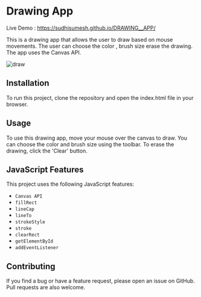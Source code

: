 # Drawing App
 Live Demo : https://sudhisumesh.github.io/DRAWING__APP/

This is a drawing app that allows the user to draw based on mouse movements. The user can choose the color , brush size erase the drawing. The app uses the Canvas API.

![draw](https://github.com/SumeshSudhi/Drawing-app/assets/155970384/ec4c4355-93d0-4d45-9c60-efa2fdde1441)

## Installation
To run this project, clone the repository and open the index.html file in your browser.

## Usage
To use this drawing app, move your mouse over the canvas to draw. You can choose the color and brush size using the toolbar. To erase the drawing, click the 'Clear' button.

## JavaScript Features
This project uses the following JavaScript features:

- `Canvas API`
- `fillRect`
- `lineCap`
- `lineTo`
- `strokeStyle`
- `stroke`
- `clearRect`
- `getElementById`
- `addEventListener`
  
## Contributing
If you find a bug or have a feature request, please open an issue on GitHub. Pull requests are also welcome.
